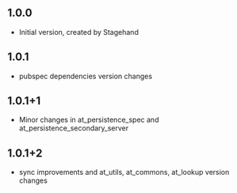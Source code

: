 ## 1.0.0
- Initial version, created by Stagehand
## 1.0.1
- pubspec dependencies version changes
## 1.0.1+1
- Minor changes in at_persistence_spec and at_persistence_secondary_server
## 1.0.1+2
- sync improvements and at_utils, at_commons, at_lookup version changes